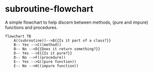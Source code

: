 # subroutine-flowchart
A simple flowchart to help discern between methods, (pure and impure) functions and procedures.

```mermaid
flowchart TB
    A((subroutine))-->B{{Is it part of a class?}}
    B-- Yes -->C((method))
    B-- No -->D{{Does it return something?}}
    D-- Yes -->E{{Is it pure?}}
    D-- No -->F((procedure))
    E-- Yes -->G((pure function))
    E-- No -->H((impure function))
```
